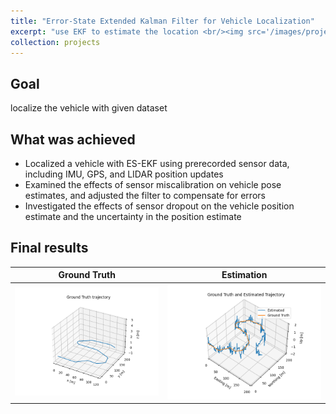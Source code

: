 ```yaml
---
title: "Error-State Extended Kalman Filter for Vehicle Localization"
excerpt: "use EKF to estimate the location <br/><img src='/images/projects/Cousera/Self_driving/estimation_trajectory.png'>"
collection: projects
---
```

## Goal

localize the vehicle with given dataset

## What was achieved

* Localized a vehicle with ES-EKF using prerecorded sensor data, including IMU, GPS, and LIDAR position updates
* Examined the effects of sensor miscalibration on vehicle pose estimates, and adjusted the filter to compensate for errors
* Investigated the effects of sensor dropout on the vehicle position estimate and the uncertainty in the position estimate

## Final results

| Ground Truth             |  Estimation                    |
:-------------------------:|:-------------------------:
![ground truth trajectory](/images/projects/Cousera/Self_driving/ground_truth_trajectory.png)     |  ![estimation trajectory](/images/projects/Cousera/Self_driving/estimation_trajectory.png)